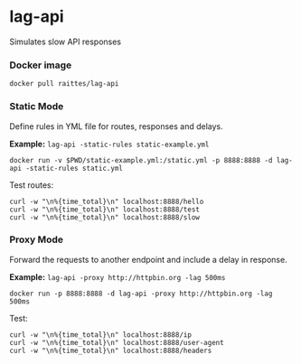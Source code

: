 # lag-api
Simulates slow API responses


### Docker image
`docker pull raittes/lag-api`


### Static Mode
Define rules in YML file for routes, responses and delays.

**Example:** `lag-api -static-rules static-example.yml`

`docker run -v $PWD/static-example.yml:/static.yml -p 8888:8888 -d lag-api -static-rules static.yml`

Test routes: 
```
curl -w "\n%{time_total}\n" localhost:8888/hello
curl -w "\n%{time_total}\n" localhost:8888/test
curl -w "\n%{time_total}\n" localhost:8888/slow
```


### Proxy Mode
Forward the requests to another endpoint and include a delay in response.

**Example:** `lag-api -proxy http://httpbin.org -lag 500ms`

`docker run -p 8888:8888 -d lag-api -proxy http://httpbin.org -lag 500ms`

Test:
```
curl -w "\n%{time_total}\n" localhost:8888/ip
curl -w "\n%{time_total}\n" localhost:8888/user-agent
curl -w "\n%{time_total}\n" localhost:8888/headers
```
